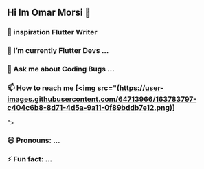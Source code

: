 ## Hi Im Omar Morsi 👋

 

### 🔭 inspiration Flutter Writer
### 🌱 I’m currently Flutter Devs ...
### 💬 Ask me about Coding Bugs ...
### 📫 How to reach me [<img src="(https://user-images.githubusercontent.com/64713966/163783797-c404c6b8-8d71-4d5a-9a11-0f89bddb7e12.png)]
">

### 😄 Pronouns: ...
### ⚡ Fun fact: ...

